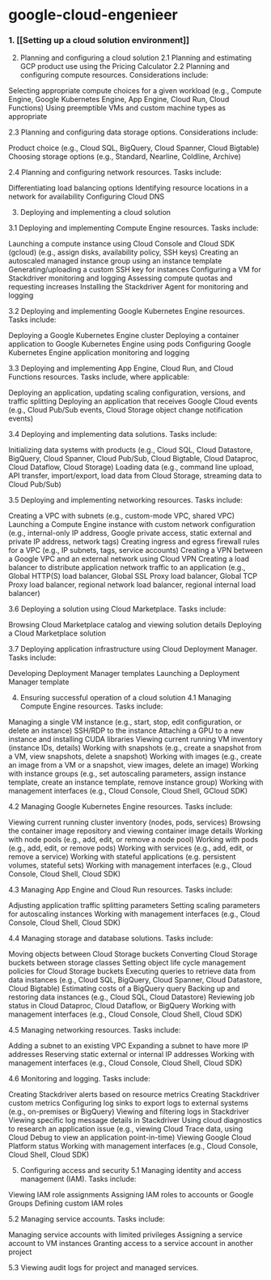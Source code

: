 # google-cloud-engenieer

### 1. [[Setting up a cloud solution environment]]


2. Planning and configuring a cloud solution
   2.1 Planning and estimating GCP product use using the Pricing Calculator
   2.2 Planning and configuring compute resources. Considerations include:

Selecting appropriate compute choices for a given workload (e.g., Compute Engine, Google Kubernetes Engine, App Engine, Cloud Run, Cloud Functions)
Using preemptible VMs and custom machine types as appropriate

2.3 Planning and configuring data storage options. Considerations include:

Product choice (e.g., Cloud SQL, BigQuery, Cloud Spanner, Cloud Bigtable)
Choosing storage options (e.g., Standard, Nearline, Coldline, Archive)

2.4 Planning and configuring network resources. Tasks include:

Differentiating load balancing options
Identifying resource locations in a network for availability
Configuring Cloud DNS

3. Deploying and implementing a cloud solution

3.1 Deploying and implementing Compute Engine resources. Tasks include:

Launching a compute instance using Cloud Console and Cloud SDK (gcloud) (e.g., assign disks, availability policy, SSH keys)
Creating an autoscaled managed instance group using an instance template
Generating/uploading a custom SSH key for instances
Configuring a VM for Stackdriver monitoring and logging
Assessing compute quotas and requesting increases
Installing the Stackdriver Agent for monitoring and logging

3.2 Deploying and implementing Google Kubernetes Engine resources. Tasks include:

Deploying a Google Kubernetes Engine cluster
Deploying a container application to Google Kubernetes Engine using pods
Configuring Google Kubernetes Engine application monitoring and logging

3.3 Deploying and implementing App Engine, Cloud Run, and Cloud Functions resources. Tasks include, where applicable:

Deploying an application, updating scaling configuration, versions, and traffic splitting
Deploying an application that receives Google Cloud events (e.g., Cloud Pub/Sub events, Cloud Storage object change notification events)

3.4 Deploying and implementing data solutions. Tasks include:

Initializing data systems with products (e.g., Cloud SQL, Cloud Datastore, BigQuery, Cloud Spanner, Cloud Pub/Sub, Cloud Bigtable, Cloud Dataproc, Cloud Dataflow, Cloud Storage)
Loading data (e.g., command line upload, API transfer, import/export, load data from Cloud Storage, streaming data to Cloud Pub/Sub)

3.5 Deploying and implementing networking resources. Tasks include:

Creating a VPC with subnets (e.g., custom-mode VPC, shared VPC)
Launching a Compute Engine instance with custom network configuration (e.g., internal-only IP address, Google private access, static external and private IP address, network tags)
Creating ingress and egress firewall rules for a VPC (e.g., IP subnets, tags, service accounts)
Creating a VPN between a Google VPC and an external network using Cloud VPN
Creating a load balancer to distribute application network traffic to an application (e.g., Global HTTP(S) load balancer, Global SSL Proxy load balancer, Global TCP Proxy load balancer, regional network load balancer, regional internal load balancer)

3.6 Deploying a solution using Cloud Marketplace. Tasks include:

Browsing Cloud Marketplace catalog and viewing solution details
Deploying a Cloud Marketplace solution

3.7 Deploying application infrastructure using Cloud Deployment Manager. Tasks include:

Developing Deployment Manager templates
Launching a Deployment Manager template

4. Ensuring successful operation of a cloud solution
   4.1 Managing Compute Engine resources. Tasks include:

Managing a single VM instance (e.g., start, stop, edit configuration, or delete an instance)
SSH/RDP to the instance
Attaching a GPU to a new instance and installing CUDA libraries
Viewing current running VM inventory (instance IDs, details)
Working with snapshots (e.g., create a snapshot from a VM, view snapshots, delete a snapshot)
Working with images (e.g., create an image from a VM or a snapshot, view images, delete an image)
Working with instance groups (e.g., set autoscaling parameters, assign instance template, create an instance template, remove instance group)
Working with management interfaces (e.g., Cloud Console, Cloud Shell, GCloud SDK)

4.2 Managing Google Kubernetes Engine resources. Tasks include:

Viewing current running cluster inventory (nodes, pods, services)
Browsing the container image repository and viewing container image details
Working with node pools (e.g., add, edit, or remove a node pool)
Working with pods (e.g., add, edit, or remove pods)
Working with services (e.g., add, edit, or remove a service)
Working with stateful applications (e.g. persistent volumes, stateful sets)
Working with management interfaces (e.g., Cloud Console, Cloud Shell, Cloud SDK)

4.3 Managing App Engine and Cloud Run resources. Tasks include:

Adjusting application traffic splitting parameters
Setting scaling parameters for autoscaling instances
Working with management interfaces (e.g., Cloud Console, Cloud Shell, Cloud SDK)

4.4 Managing storage and database solutions. Tasks include:

Moving objects between Cloud Storage buckets
Converting Cloud Storage buckets between storage classes
Setting object life cycle management policies for Cloud Storage buckets
Executing queries to retrieve data from data instances (e.g., Cloud SQL, BigQuery, Cloud Spanner, Cloud Datastore, Cloud Bigtable)
Estimating costs of a BigQuery query
Backing up and restoring data instances (e.g., Cloud SQL, Cloud Datastore)
Reviewing job status in Cloud Dataproc, Cloud Dataflow, or BigQuery
Working with management interfaces (e.g., Cloud Console, Cloud Shell, Cloud SDK)

4.5 Managing networking resources. Tasks include:

Adding a subnet to an existing VPC
Expanding a subnet to have more IP addresses
Reserving static external or internal IP addresses
Working with management interfaces (e.g., Cloud Console, Cloud Shell, Cloud SDK)

4.6 Monitoring and logging. Tasks include:

Creating Stackdriver alerts based on resource metrics
Creating Stackdriver custom metrics
Configuring log sinks to export logs to external systems (e.g., on-premises or BigQuery)
Viewing and filtering logs in Stackdriver
Viewing specific log message details in Stackdriver
Using cloud diagnostics to research an application issue (e.g., viewing Cloud Trace data, using Cloud Debug to view an application point-in-time)
Viewing Google Cloud Platform status
Working with management interfaces (e.g., Cloud Console, Cloud Shell, Cloud SDK)

5. Configuring access and security
   5.1 Managing identity and access management (IAM). Tasks include:

Viewing IAM role assignments
Assigning IAM roles to accounts or Google Groups
Defining custom IAM roles

5.2 Managing service accounts. Tasks include:

Managing service accounts with limited privileges
Assigning a service account to VM instances
Granting access to a service account in another project

5.3 Viewing audit logs for project and managed services.
